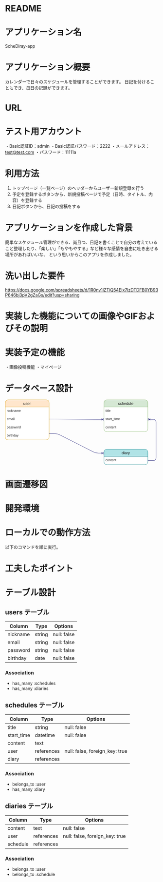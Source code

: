 # README

# アプリケーション名
  ScheDiray-app

# アプリケーション概要
  カレンダーで日々のスケジュールを管理することができます。
  日記を付けることもでき、毎日の記録ができます。

# URL
  

# テスト用アカウント
  ・Basic認証ID：admin
  ・Basic認証パスワード：2222
  ・メールアドレス：test@test.com
  ・パスワード：11111a

# 利用方法
  1. トップページ（一覧ページ）のヘッダーからユーザー新規登録を行う
  2. 予定を登録するボタンから、新規投稿ページで予定（日時、タイトル、内容）を登録する
  3. 日記ボタンから、日記の投稿をする

# アプリケーションを作成した背景
  簡単なスケジュール管理ができる、尚且つ、日記を書くことで自分の考えていること整理したり、「楽しい」「もやもやする」など様々な感情を自由に吐き出せる場所があればいいな、
  という思いからこのアプリを作成しました。

# 洗い出した要件
  https://docs.google.com/spreadsheets/d/1R0nv1IZTiQ54EIx7lzDTDFB0YB93P646bj3pV2gZaGs/edit?usp=sharing

# 実装した機能についての画像やGIFおよびその説明

# 実装予定の機能
  ・画像投稿機能
  ・マイページ


# データベース設計
  <svg xmlns="http://www.w3.org/2000/svg" xmlns:xlink="http://www.w3.org/1999/xlink" version="1.1" width="559px" viewBox="-0.5 -0.5 559 240" content="&lt;mxfile&gt;&lt;diagram id=&quot;GlgQSg_s2s95c2FE_Ztf&quot; name=&quot;ページ1&quot;&gt;&lt;mxGraphModel dx=&quot;657&quot; dy=&quot;349&quot; grid=&quot;1&quot; gridSize=&quot;10&quot; guides=&quot;1&quot; tooltips=&quot;1&quot; connect=&quot;1&quot; arrows=&quot;1&quot; fold=&quot;1&quot; page=&quot;1&quot; pageScale=&quot;1&quot; pageWidth=&quot;827&quot; pageHeight=&quot;1169&quot; background=&quot;#ffffff&quot; math=&quot;0&quot; shadow=&quot;0&quot;&gt;&lt;root&gt;&lt;mxCell id=&quot;0&quot;/&gt;&lt;mxCell id=&quot;1&quot; parent=&quot;0&quot;/&gt;&lt;mxCell id=&quot;2&quot; value=&quot;user&quot; style=&quot;swimlane;fontStyle=0;childLayout=stackLayout;horizontal=1;startSize=26;horizontalStack=0;resizeParent=1;resizeParentMax=0;resizeLast=0;collapsible=1;marginBottom=0;align=center;fontSize=14;shadow=0;fillColor=#ffe6cc;strokeColor=#d79b00;rounded=1;swimlaneFillColor=#FFFFFF;fontColor=#1A1A1A;swimlaneLine=1;&quot; parent=&quot;1&quot; vertex=&quot;1&quot;&gt;&lt;mxGeometry x=&quot;40&quot; y=&quot;40&quot; width=&quot;160&quot; height=&quot;146&quot; as=&quot;geometry&quot;&gt;&lt;mxRectangle x=&quot;40&quot; y=&quot;40&quot; width=&quot;70&quot; height=&quot;30&quot; as=&quot;alternateBounds&quot;/&gt;&lt;/mxGeometry&gt;&lt;/mxCell&gt;&lt;mxCell id=&quot;3&quot; value=&quot;nickname&quot; style=&quot;text;strokeColor=none;fillColor=none;spacingLeft=4;spacingRight=4;overflow=hidden;rotatable=0;points=[[0,0.5],[1,0.5]];portConstraint=eastwest;fontSize=12;rounded=1;fontColor=#1A1A1A;shadow=0;&quot; parent=&quot;2&quot; vertex=&quot;1&quot;&gt;&lt;mxGeometry y=&quot;26&quot; width=&quot;160&quot; height=&quot;30&quot; as=&quot;geometry&quot;/&gt;&lt;/mxCell&gt;&lt;mxCell id=&quot;4&quot; value=&quot;email&quot; style=&quot;text;strokeColor=none;fillColor=none;spacingLeft=4;spacingRight=4;overflow=hidden;rotatable=0;points=[[0,0.5],[1,0.5]];portConstraint=eastwest;fontSize=12;rounded=1;fontColor=#1A1A1A;&quot; parent=&quot;2&quot; vertex=&quot;1&quot;&gt;&lt;mxGeometry y=&quot;56&quot; width=&quot;160&quot; height=&quot;30&quot; as=&quot;geometry&quot;/&gt;&lt;/mxCell&gt;&lt;mxCell id=&quot;5&quot; value=&quot;password&quot; style=&quot;text;strokeColor=none;fillColor=none;spacingLeft=4;spacingRight=4;overflow=hidden;rotatable=0;points=[[0,0.5],[1,0.5]];portConstraint=eastwest;fontSize=12;rounded=1;fontColor=#1A1A1A;&quot; parent=&quot;2&quot; vertex=&quot;1&quot;&gt;&lt;mxGeometry y=&quot;86&quot; width=&quot;160&quot; height=&quot;30&quot; as=&quot;geometry&quot;/&gt;&lt;/mxCell&gt;&lt;mxCell id=&quot;7&quot; value=&quot;birthday&quot; style=&quot;text;strokeColor=none;fillColor=none;spacingLeft=4;spacingRight=4;overflow=hidden;rotatable=0;points=[[0,0.5],[1,0.5]];portConstraint=eastwest;fontSize=12;rounded=1;fontColor=#1A1A1A;&quot; parent=&quot;2&quot; vertex=&quot;1&quot;&gt;&lt;mxGeometry y=&quot;116&quot; width=&quot;160&quot; height=&quot;30&quot; as=&quot;geometry&quot;/&gt;&lt;/mxCell&gt;&lt;mxCell id=&quot;8&quot; value=&quot;schedule&quot; style=&quot;swimlane;fontStyle=0;childLayout=stackLayout;horizontal=1;startSize=26;horizontalStack=0;resizeParent=1;resizeParentMax=0;resizeLast=0;collapsible=1;marginBottom=0;align=center;fontSize=14;rounded=1;fillColor=#d5e8d4;swimlaneFillColor=#FFFFFF;strokeColor=#82b366;fontColor=#1A1A1A;&quot; parent=&quot;1&quot; vertex=&quot;1&quot;&gt;&lt;mxGeometry x=&quot;400&quot; y=&quot;40&quot; width=&quot;160&quot; height=&quot;116&quot; as=&quot;geometry&quot;/&gt;&lt;/mxCell&gt;&lt;mxCell id=&quot;9&quot; value=&quot;title&quot; style=&quot;text;strokeColor=none;fillColor=none;spacingLeft=4;spacingRight=4;overflow=hidden;rotatable=0;points=[[0,0.5],[1,0.5]];portConstraint=eastwest;fontSize=12;rounded=1;fontColor=#1A1A1A;&quot; parent=&quot;8&quot; vertex=&quot;1&quot;&gt;&lt;mxGeometry y=&quot;26&quot; width=&quot;160&quot; height=&quot;30&quot; as=&quot;geometry&quot;/&gt;&lt;/mxCell&gt;&lt;mxCell id=&quot;10&quot; value=&quot;start_time&quot; style=&quot;text;strokeColor=none;fillColor=none;spacingLeft=4;spacingRight=4;overflow=hidden;rotatable=0;points=[[0,0.5],[1,0.5]];portConstraint=eastwest;fontSize=12;rounded=1;fontColor=#1A1A1A;&quot; parent=&quot;8&quot; vertex=&quot;1&quot;&gt;&lt;mxGeometry y=&quot;56&quot; width=&quot;160&quot; height=&quot;30&quot; as=&quot;geometry&quot;/&gt;&lt;/mxCell&gt;&lt;mxCell id=&quot;11&quot; value=&quot;content&quot; style=&quot;text;strokeColor=none;fillColor=none;spacingLeft=4;spacingRight=4;overflow=hidden;rotatable=0;points=[[0,0.5],[1,0.5]];portConstraint=eastwest;fontSize=12;rounded=1;fontColor=#1A1A1A;&quot; parent=&quot;8&quot; vertex=&quot;1&quot;&gt;&lt;mxGeometry y=&quot;86&quot; width=&quot;160&quot; height=&quot;30&quot; as=&quot;geometry&quot;/&gt;&lt;/mxCell&gt;&lt;mxCell id=&quot;12&quot; value=&quot;diary&quot; style=&quot;swimlane;fontStyle=0;childLayout=stackLayout;horizontal=1;startSize=26;horizontalStack=0;resizeParent=1;resizeParentMax=0;resizeLast=0;collapsible=1;marginBottom=0;align=center;fontSize=14;rounded=1;fillColor=#b0e3e6;swimlaneFillColor=#FFFFFF;strokeColor=#0e8088;fontColor=#1A1A1A;&quot; parent=&quot;1&quot; vertex=&quot;1&quot;&gt;&lt;mxGeometry x=&quot;400&quot; y=&quot;220&quot; width=&quot;160&quot; height=&quot;56&quot; as=&quot;geometry&quot;/&gt;&lt;/mxCell&gt;&lt;mxCell id=&quot;13&quot; value=&quot;content&quot; style=&quot;text;strokeColor=none;fillColor=none;spacingLeft=4;spacingRight=4;overflow=hidden;rotatable=0;points=[[0,0.5],[1,0.5]];portConstraint=eastwest;fontSize=12;rounded=1;fontColor=#1A1A1A;&quot; parent=&quot;12&quot; vertex=&quot;1&quot;&gt;&lt;mxGeometry y=&quot;26&quot; width=&quot;160&quot; height=&quot;30&quot; as=&quot;geometry&quot;/&gt;&lt;/mxCell&gt;&lt;mxCell id=&quot;16&quot; value=&quot;&quot; style=&quot;edgeStyle=entityRelationEdgeStyle;fontSize=12;html=1;endArrow=ERoneToMany;entryX=0;entryY=0.5;entryDx=0;entryDy=0;rounded=1;strokeColor=#000066;&quot; parent=&quot;1&quot; target=&quot;10&quot; edge=&quot;1&quot;&gt;&lt;mxGeometry width=&quot;100&quot; height=&quot;100&quot; relative=&quot;1&quot; as=&quot;geometry&quot;&gt;&lt;mxPoint x=&quot;200&quot; y=&quot;110&quot; as=&quot;sourcePoint&quot;/&gt;&lt;mxPoint x=&quot;300&quot; y=&quot;10&quot; as=&quot;targetPoint&quot;/&gt;&lt;/mxGeometry&gt;&lt;/mxCell&gt;&lt;mxCell id=&quot;17&quot; value=&quot;&quot; style=&quot;edgeStyle=entityRelationEdgeStyle;fontSize=12;html=1;endArrow=ERoneToMany;entryX=0;entryY=0.25;entryDx=0;entryDy=0;rounded=1;strokeColor=#000066;&quot; parent=&quot;1&quot; target=&quot;12&quot; edge=&quot;1&quot;&gt;&lt;mxGeometry width=&quot;100&quot; height=&quot;100&quot; relative=&quot;1&quot; as=&quot;geometry&quot;&gt;&lt;mxPoint x=&quot;200&quot; y=&quot;163&quot; as=&quot;sourcePoint&quot;/&gt;&lt;mxPoint x=&quot;300&quot; y=&quot;63&quot; as=&quot;targetPoint&quot;/&gt;&lt;/mxGeometry&gt;&lt;/mxCell&gt;&lt;mxCell id=&quot;20&quot; value=&quot;&quot; style=&quot;edgeStyle=entityRelationEdgeStyle;fontSize=12;html=1;endArrow=ERoneToMany;entryX=1;entryY=0.5;entryDx=0;entryDy=0;exitX=1;exitY=0.5;exitDx=0;exitDy=0;rounded=1;strokeColor=#000066;&quot; parent=&quot;1&quot; source=&quot;13&quot; target=&quot;10&quot; edge=&quot;1&quot;&gt;&lt;mxGeometry width=&quot;100&quot; height=&quot;100&quot; relative=&quot;1&quot; as=&quot;geometry&quot;&gt;&lt;mxPoint x=&quot;360&quot; y=&quot;270&quot; as=&quot;sourcePoint&quot;/&gt;&lt;mxPoint x=&quot;460&quot; y=&quot;170&quot; as=&quot;targetPoint&quot;/&gt;&lt;/mxGeometry&gt;&lt;/mxCell&gt;&lt;/root&gt;&lt;/mxGraphModel&gt;&lt;/diagram&gt;&lt;/mxfile&gt;" onclick="(function(svg){var src=window.event.target||window.event.srcElement;while (src!=null&amp;&amp;src.nodeName.toLowerCase()!='a'){src=src.parentNode;}if(src==null){if(svg.wnd!=null&amp;&amp;!svg.wnd.closed){svg.wnd.focus();}else{var r=function(evt){if(evt.data=='ready'&amp;&amp;evt.source==svg.wnd){svg.wnd.postMessage(decodeURIComponent(svg.getAttribute('content')),'*');window.removeEventListener('message',r);}};window.addEventListener('message',r);svg.wnd=window.open('https://viewer.diagrams.net/?client=1&amp;page=0&amp;edit=_blank');}}})(this);" style="cursor:pointer;max-width:100%;max-height:240px;"><defs><clipPath id="mx-clip-4-31-152-30-0"><rect x="4" y="31" width="152" height="30"/></clipPath><clipPath id="mx-clip-4-61-152-30-0"><rect x="4" y="61" width="152" height="30"/></clipPath><clipPath id="mx-clip-4-91-152-30-0"><rect x="4" y="91" width="152" height="30"/></clipPath><clipPath id="mx-clip-4-121-152-30-0"><rect x="4" y="121" width="152" height="30"/></clipPath><clipPath id="mx-clip-364-31-152-30-0"><rect x="364" y="31" width="152" height="30"/></clipPath><clipPath id="mx-clip-364-61-152-30-0"><rect x="364" y="61" width="152" height="30"/></clipPath><clipPath id="mx-clip-364-91-152-30-0"><rect x="364" y="91" width="152" height="30"/></clipPath><clipPath id="mx-clip-364-211-152-30-0"><rect x="364" y="211" width="152" height="30"/></clipPath></defs><g><path d="M 160 26 L 160 11.7 Q 160 0 148.3 0 L 11.7 0 Q 0 0 0 11.7 L 0 26" fill="#ffe6cc" stroke="#d79b00" stroke-miterlimit="10" pointer-events="all"/><path d="M 0 26 L 0 134.3 Q 0 146 11.7 146 L 148.3 146 Q 160 146 160 134.3 L 160 26" fill="#ffffff" stroke="#d79b00" stroke-miterlimit="10" pointer-events="all"/><path d="M 0 26 L 160 26" fill="none" stroke="#d79b00" stroke-miterlimit="10" pointer-events="all"/><g fill="#1A1A1A" font-family="Helvetica" text-anchor="middle" font-size="14px"><text x="79.5" y="18.5">user</text></g><rect x="0" y="26" width="160" height="30" rx="4.5" ry="4.5" fill="none" stroke="none" pointer-events="all"/><g fill="#1A1A1A" font-family="Helvetica" clip-path="url(#mx-clip-4-31-152-30-0)" font-size="12px"><text x="5.5" y="43.5">nickname</text></g><rect x="0" y="56" width="160" height="30" rx="4.5" ry="4.5" fill="none" stroke="none" pointer-events="all"/><g fill="#1A1A1A" font-family="Helvetica" clip-path="url(#mx-clip-4-61-152-30-0)" font-size="12px"><text x="5.5" y="73.5">email</text></g><rect x="0" y="86" width="160" height="30" rx="4.5" ry="4.5" fill="none" stroke="none" pointer-events="all"/><g fill="#1A1A1A" font-family="Helvetica" clip-path="url(#mx-clip-4-91-152-30-0)" font-size="12px"><text x="5.5" y="103.5">password</text></g><rect x="0" y="116" width="160" height="30" rx="4.5" ry="4.5" fill="none" stroke="none" pointer-events="all"/><g fill="#1A1A1A" font-family="Helvetica" clip-path="url(#mx-clip-4-121-152-30-0)" font-size="12px"><text x="5.5" y="133.5">birthday</text></g><path d="M 520 26 L 520 11.7 Q 520 0 508.3 0 L 371.7 0 Q 360 0 360 11.7 L 360 26" fill="#d5e8d4" stroke="#82b366" stroke-miterlimit="10" pointer-events="all"/><path d="M 360 26 L 360 104.3 Q 360 116 371.7 116 L 508.3 116 Q 520 116 520 104.3 L 520 26" fill="#ffffff" stroke="#82b366" stroke-miterlimit="10" pointer-events="all"/><path d="M 360 26 L 520 26" fill="none" stroke="#82b366" stroke-miterlimit="10" pointer-events="all"/><g fill="#1A1A1A" font-family="Helvetica" text-anchor="middle" font-size="14px"><text x="439.5" y="18.5">schedule</text></g><rect x="360" y="26" width="160" height="30" rx="4.5" ry="4.5" fill="none" stroke="none" pointer-events="all"/><g fill="#1A1A1A" font-family="Helvetica" clip-path="url(#mx-clip-364-31-152-30-0)" font-size="12px"><text x="365.5" y="43.5">title</text></g><rect x="360" y="56" width="160" height="30" rx="4.5" ry="4.5" fill="none" stroke="none" pointer-events="all"/><g fill="#1A1A1A" font-family="Helvetica" clip-path="url(#mx-clip-364-61-152-30-0)" font-size="12px"><text x="365.5" y="73.5">start_time</text></g><rect x="360" y="86" width="160" height="30" rx="4.5" ry="4.5" fill="none" stroke="none" pointer-events="all"/><g fill="#1A1A1A" font-family="Helvetica" clip-path="url(#mx-clip-364-91-152-30-0)" font-size="12px"><text x="365.5" y="103.5">content</text></g><path d="M 520 206 L 520 191.7 Q 520 180 508.3 180 L 371.7 180 Q 360 180 360 191.7 L 360 206" fill="#b0e3e6" stroke="#0e8088" stroke-miterlimit="10" pointer-events="all"/><path d="M 360 206 L 360 224.3 Q 360 236 371.7 236 L 508.3 236 Q 520 236 520 224.3 L 520 206" fill="#ffffff" stroke="#0e8088" stroke-miterlimit="10" pointer-events="all"/><path d="M 360 206 L 520 206" fill="none" stroke="#0e8088" stroke-miterlimit="10" pointer-events="all"/><g fill="#1A1A1A" font-family="Helvetica" text-anchor="middle" font-size="14px"><text x="439.5" y="198.5">diary</text></g><rect x="360" y="206" width="160" height="30" rx="4.5" ry="4.5" fill="none" stroke="none" pointer-events="all"/><g fill="#1A1A1A" font-family="Helvetica" clip-path="url(#mx-clip-364-211-152-30-0)" font-size="12px"><text x="365.5" y="223.5">content</text></g><path d="M 160 70 L 180 70 Q 190 70 200 70.07 L 320 70.93 Q 330 71 340 71 L 360 71" fill="none" stroke="#000066" stroke-miterlimit="10" pointer-events="stroke"/><path d="M 352 75 L 352 67 M 360 67 L 352 71 L 360 75" fill="none" stroke="#000066" stroke-miterlimit="10" pointer-events="all"/><path d="M 160 123 L 180 123 Q 190 123 198.92 127.52 L 321.08 189.48 Q 330 194 340 194 L 360 194" fill="none" stroke="#000066" stroke-miterlimit="10" pointer-events="stroke"/><path d="M 352 198 L 352 190 M 360 190 L 352 194 L 360 198" fill="none" stroke="#000066" stroke-miterlimit="10" pointer-events="all"/><path d="M 520 221 L 540 221 Q 550 221 550 211 L 550 81 Q 550 71 540 71 L 520 71" fill="none" stroke="#000066" stroke-miterlimit="10" pointer-events="stroke"/><path d="M 528 67 L 528 75 M 520 75 L 528 71 L 520 67" fill="none" stroke="#000066" stroke-miterlimit="10" pointer-events="all"/></g></svg>

# 画面遷移図

# 開発環境

# ローカルでの動作方法
以下のコマンドを順に実行。


# 工夫したポイント


# テーブル設計
  
## users テーブル

| Column   | Type    | Options     |
| -------- | ------- | ----------- |
| nickname | string  | null: false |
| email    | string  | null: false |
| password | string  | null: false |
| birthday | date    | null: false |

### Association
- has_many :schedules
- has_many :diaries

## schedules テーブル
| Column     | Type       | Options                        |
| ---------- | ---------- | ------------------------------ |
| title      | string     | null: false                    |
| start_time | datetime   | null: false                    |
| content    | text       |                                |
| user       | references | null: false, foreign_key: true |
| diary      | references |                                |

### Association
- belongs_to :user
- has_many :diary


## diaries テーブル
| Column   | Type       | Options                        |
| -------- | ---------- | ------------------------------ |
| content  | text       | null: false                    |
| user     | references | null: false, foreign_key: true |
| schedule | references |                                |

### Association
- belongs_to :user
- belongs_to :schedule
